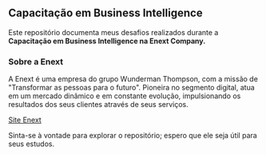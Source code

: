 ## Capacitação em Business Intelligence

Este repositório documenta meus desafios realizados durante a **Capacitação em Business Intelligence na Enext Company.**

### Sobre a Enext

A Enext é uma empresa do grupo Wunderman Thompson, com a missão de "Transformar as pessoas para o futuro". Pioneira no segmento digital, atua em um mercado dinâmico e em constante evolução, impulsionando os resultados dos seus clientes através de seus serviços.

[Site Enext](https://enext.com.br/)



Sinta-se à vontade para explorar o repositório; espero que ele seja útil para seus estudos. 
